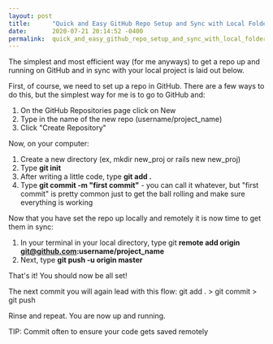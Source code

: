 ```yaml
---
layout: post
title:      "Quick and Easy GitHub Repo Setup and Sync with Local Folder"
date:       2020-07-21 20:14:52 -0400
permalink:  quick_and_easy_github_repo_setup_and_sync_with_local_folder
---
```



The simplest and most efficient way (for me anyways) to get a repo up and running on GitHub and in sync with your local project is laid out below.

First, of course, we need to set up a repo in GitHub. There are a few ways to do this, but the simplest way for me is to go to GitHub and:

1. On the GitHub Repositories page click on New
2. Type in the name of the new repo (username/project_name)
3. Click "Create Repository"

Now, on your computer:

1. Create a new directory (ex, mkdir new_proj or rails new new_proj)
2. Type **git init**
3. After writing a little code, type **git add .**
4. Type **git commit -m "first commit"** - you can call it whatever, but "first commit" is pretty common just to get the ball rolling and make sure everything is working

Now that you have set the repo up locally and remotely it is now time to get them in sync:

1. In your terminal in your local directory, type git **remote add origin git@github.com:username/project_name**
2. Next, type **git push -u origin master**

That's it! You should now be all set!

The next commit you will again lead with this flow: git add . > git commit > git push

Rinse and repeat. You are now up and running.

TIP: Commit often to ensure your code gets saved remotely


